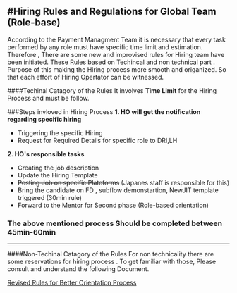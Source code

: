 #**Hiring Rules and Regulations for Global Team (Role-base)**
----------------------------------

According to the Payment Managment Team it is necessary that every task performed by any role must have specific time limit
and estimation. Therefore , There are some new and improvised rules for Hiring team have been initiated.
These Rules based on Techincal and non technical part . Purpose of this making the Hiring process more smooth and origanized.
So that each effort of Hiring Opertator can be witnessed.

####Techinal Catagory of the Rules
It involves **Time Limit** for the Hiring Process and must be follow. 

###Steps invloved in Hiring Process
**1. HO will get the notification regarding specific hiring**

* Triggering the specific Hiring 
* Request for Required Details for specific role to DRI,LH

**2. HO's responsible tasks**

* Creating the job description
* Update the Hiring Template
* ~~Posting Job on specific Plateforms~~ (Japanes staff is responsible for this)
* Bring the candidate on FD , subflow demonstartion, NewJIT template triggered (30min rule)
* Forward to the Mentor for Second phase (Role-based orientation)

### The above mentioned process Should be completed between 45min-60min

----------------------------------
####Non-Techinal Catagory of the Rules
For non technicality there are some reservations for hiring process . To get familiar with those, Please consult 
and understand the following Document.

[Revised Rules for Better Orientation Process](https://basecamp.com/2980772/projects/9828521/documents/10567194)






